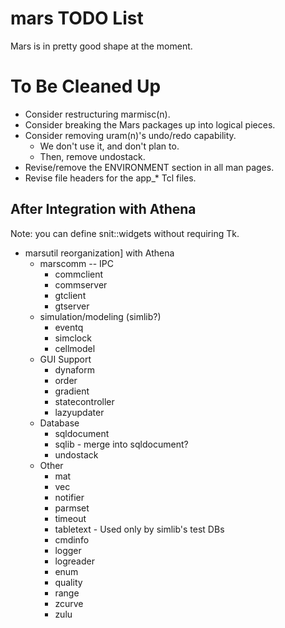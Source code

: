 # mars TODO List

Mars is in pretty good shape at the moment.

# To Be Cleaned Up

* Consider restructuring marmisc(n).
* Consider breaking the Mars packages up into logical pieces.
* Consider removing uram(n)'s undo/redo capability.  
  * We don't use it, and don't plan to.
  * Then, remove undostack.
* Revise/remove the ENVIRONMENT section in all man pages.
* Revise file headers for the app_* Tcl files.

## After Integration with Athena

Note: you can define snit::widgets without requiring Tk.

* marsutil reorganization]
  with Athena
  * marscomm -- IPC
    * commclient
    * commserver
    * gtclient
    * gtserver
  * simulation/modeling (simlib?)  
    * eventq
    * simclock
    * cellmodel
  * GUI Support
    * dynaform
    * order
    * gradient
    * statecontroller
    * lazyupdater
  * Database
    * sqldocument
    * sqlib - merge into sqldocument?
    * undostack
  * Other
    * mat
    * vec
    * notifier
    * parmset
    * timeout
    * tabletext - Used only by simlib's test DBs
    * cmdinfo
    * logger
    * logreader
    * enum
    * quality
    * range
    * zcurve
    * zulu
